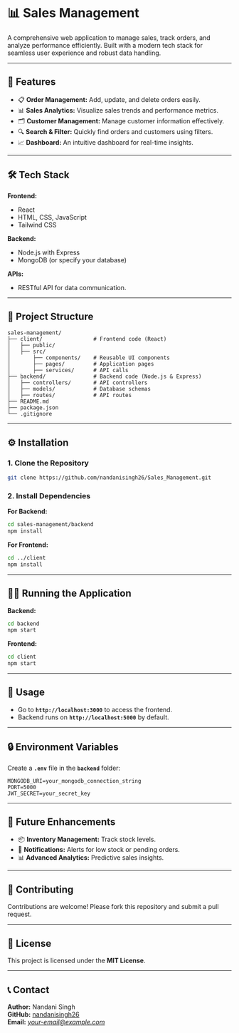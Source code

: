 # 📊 **Sales Management**

A comprehensive web application to manage sales, track orders, and analyze performance efficiently. Built with a modern tech stack for seamless user experience and robust data handling.

---

## 🚀 **Features**
- 📋 **Order Management:** Add, update, and delete orders easily.  
- 📊 **Sales Analytics:** Visualize sales trends and performance metrics.  
- 🗂 **Customer Management:** Manage customer information effectively.  
- 🔍 **Search & Filter:** Quickly find orders and customers using filters.  
- 📈 **Dashboard:** An intuitive dashboard for real-time insights.  

---

## 🛠 **Tech Stack**
**Frontend:**  
- React  
- HTML, CSS, JavaScript  
- Tailwind CSS  

**Backend:**  
- Node.js with Express  
- MongoDB (or specify your database)  

**APIs:**  
- RESTful API for data communication.  

---

## 📂 **Project Structure**
```
sales-management/
├── client/                # Frontend code (React)
│   ├── public/
│   ├── src/
│       ├── components/    # Reusable UI components
│       ├── pages/         # Application pages
│       ├── services/      # API calls
├── backend/               # Backend code (Node.js & Express)
│   ├── controllers/       # API controllers
│   ├── models/            # Database schemas
│   ├── routes/            # API routes
├── README.md
├── package.json
└── .gitignore
```

---

## ⚙️ **Installation**
### **1. Clone the Repository**
```bash
git clone https://github.com/nandanisingh26/Sales_Management.git
```

### **2. Install Dependencies**
**For Backend:**
```bash
cd sales-management/backend
npm install
```

**For Frontend:**
```bash
cd ../client
npm install
```

---

## 🏃‍♂️ **Running the Application**
**Backend:**
```bash
cd backend
npm start
```

**Frontend:**
```bash
cd client
npm start
```

---

## 🌟 **Usage**
- Go to **`http://localhost:3000`** to access the frontend.  
- Backend runs on **`http://localhost:5000`** by default.  

---

## 🔒 **Environment Variables**
Create a **`.env`** file in the **`backend`** folder:
```
MONGODB_URI=your_mongodb_connection_string
PORT=5000
JWT_SECRET=your_secret_key
```

---

## 🚀 **Future Enhancements**
- 📦 **Inventory Management:** Track stock levels.  
- 🔔 **Notifications:** Alerts for low stock or pending orders.  
- 📊 **Advanced Analytics:** Predictive sales insights.  

---

## 🤝 **Contributing**
Contributions are welcome! Please fork this repository and submit a pull request.  

---

## 📄 **License**
This project is licensed under the **MIT License**.

---

## 📞 **Contact**
**Author:** Nandani Singh  
**GitHub:** [nandanisingh26](https://github.com/nandanisingh26)  
**Email:** *your-email@example.com*  
